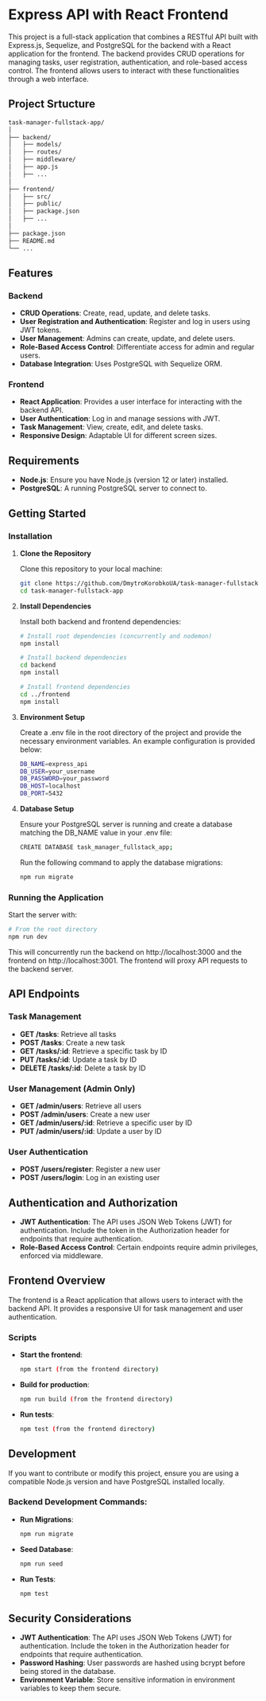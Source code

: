 # Express API with React Frontend

This project is a full-stack application that combines a RESTful API built with Express.js, Sequelize, and PostgreSQL for the backend with a React application for the frontend. The backend provides CRUD operations for managing tasks, user registration, authentication, and role-based access control. The frontend allows users to interact with these functionalities through a web interface.

## Project Srtucture
```bash
task-manager-fullstack-app/
│
├── backend/
│   ├── models/
│   ├── routes/
│   ├── middleware/
│   ├── app.js
│   ├── ...
│
├── frontend/
│   ├── src/
│   ├── public/
│   ├── package.json
│   ├── ...
│
├── package.json
├── README.md
└── ...
```

## Features

### Backend

- **CRUD Operations**: Create, read, update, and delete tasks.
- **User Registration and Authentication**: Register and log in users using JWT tokens.
- **User Management**: Admins can create, update, and delete users.
- **Role-Based Access Control**: Differentiate access for admin and regular users.
- **Database Integration**: Uses PostgreSQL with Sequelize ORM.

### Frontend

- **React Application**: Provides a user interface for interacting with the backend API.
- **User Authentication**: Log in and manage sessions with JWT.
- **Task Management**: View, create, edit, and delete tasks.
- **Responsive Design**: Adaptable UI for different screen sizes.

## Requirements

- **Node.js**: Ensure you have Node.js (version 12 or later) installed.
- **PostgreSQL**: A running PostgreSQL server to connect to.

## Getting Started

### Installation

1. **Clone the Repository**

   Clone this repository to your local machine:

   ```bash
   git clone https://github.com/DmytroKorobkoUA/task-manager-fullstack-app.git
   cd task-manager-fullstack-app
   ```
   
2. **Install Dependencies**

   Install both backend and frontend dependencies:

   ```bash
   # Install root dependencies (concurrently and nodemon)
   npm install

   # Install backend dependencies
   cd backend
   npm install

   # Install frontend dependencies
   cd ../frontend
   npm install
   ```
   
3. **Environment Setup**

   Create a .env file in the root directory of the project and provide the necessary environment variables. An example configuration is provided below:

   ```bash
   DB_NAME=express_api
   DB_USER=your_username
   DB_PASSWORD=your_password
   DB_HOST=localhost
   DB_PORT=5432
   ```
   
4. **Database Setup**

   Ensure your PostgreSQL server is running and create a database matching the DB_NAME value in your .env file:

   ```bash
   CREATE DATABASE task_manager_fullstack_app;
   ```
   
   Run the following command to apply the database migrations:
   ```bash
   npm run migrate
   ```

### Running the Application

Start the server with:

   ```bash
   # From the root directory
   npm run dev
   ```

This will concurrently run the backend on http://localhost:3000 and the frontend on http://localhost:3001. The frontend will proxy API requests to the backend server.

## API Endpoints

### Task Management

- **GET /tasks**: Retrieve all tasks
- **POST /tasks**: Create a new task
- **GET /tasks/:id**:  Retrieve a specific task by ID
- **PUT /tasks/:id**: Update a task by ID
- **DELETE /tasks/:id**: Delete a task by ID

### User Management (Admin Only)

- **GET /admin/users**: Retrieve all users
- **POST /admin/users**: Create a new user
- **GET /admin/users/:id**:  Retrieve a specific user by ID
- **PUT /admin/users/:id**: Update a user by ID

### User Authentication

- **POST /users/register**: Register a new user
- **POST /users/login**: Log in an existing user

## Authentication and Authorization

- **JWT Authentication**: The API uses JSON Web Tokens (JWT) for authentication. Include the token in the Authorization header for endpoints that require authentication.
- **Role-Based Access Control**: Certain endpoints require admin privileges, enforced via middleware.

## Frontend Overview

The frontend is a React application that allows users to interact with the backend API. It provides a responsive UI for task management and user authentication.

### Scripts

- **Start the frontend**:
   ```bash
   npm start (from the frontend directory)
   ```
- **Build for production**:
   ```bash
   npm run build (from the frontend directory)
   ```
- **Run tests**:
   ```bash
   npm test (from the frontend directory)
   ```  

## Development

If you want to contribute or modify this project, ensure you are using a compatible Node.js version and have PostgreSQL installed locally.

### Backend    Development Commands:

- **Run Migrations**:
   ```bash
   npm run migrate
   ```
  
- **Seed Database**:
   ```bash
   npm run seed
   ```

- **Run Tests**:
   ```bash
   npm test
   ```

## Security Considerations

- **JWT Authentication**: The API uses JSON Web Tokens (JWT) for authentication. Include the token in the Authorization header for endpoints that require authentication.
- **Password Hashing**: User passwords are hashed using bcrypt before being stored in the database.
- **Environment Variable**: Store sensitive information in environment variables to keep them secure.

